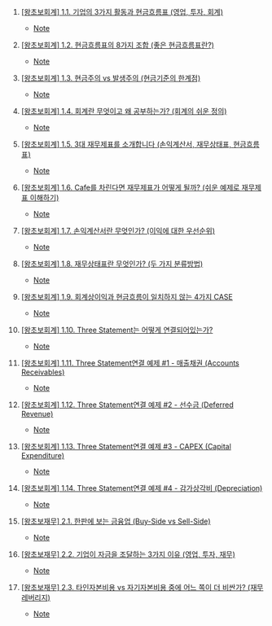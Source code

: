 1. [[왕초보회계] 1.1. 기업의 3가지 활동과 현금흐름표 (영업, 투자, 회계)](https://youtu.be/KQmBw4Wly_0)
    - [Note](./Note/1_1_기업의_3가지활동과_현금흐름표.md)

2. [[왕초보회계] 1.2. 현금흐름표의 8가지 조합 (좋은 현금흐름표란?)](https://youtu.be/0As_GMqc8FQ)
    - [Note](./Note/1_2_현금흐름표의_8가지조합.md)

3. [[왕초보회계] 1.3. 현금주의 vs 발생주의 (현금기준의 한계점)](https://youtu.be/cAiqEzL0Zb4)
    - [Note](./Note/1_3_현금주의_vs_발생주의.md)

4. [[왕초보회계] 1.4. 회계란 무엇이고 왜 공부하는가? (회계의 쉬운 정의)](https://youtu.be/uvy_Q67RW9g)
    - [Note](./Note/1_4_회계란_무엇이고_왜_공부하는가.md)

5. [[왕초보회계] 1.5. 3대 재무제표를 소개합니다 (손익계산서, 재무상태표, 현금흐름표)](https://youtu.be/d8sblWw46UE)
    - [Note](./Note/1_5_3대_재무제표_소개.md)

6. [[왕초보회계] 1.6. Cafe를 차린다면 재무제표가 어떻게 될까? (쉬운 예제로 재무제표 이해하기)](https://youtu.be/Y6nnXIVrwvc)
    - [Note](./Note/1_6_Cafe를_차린다면_재무제표가_어떻게_될까.md)

7. [[왕초보회계] 1.7. 손익계산서란 무엇인가? (이익에 대한 우선순위)](https://youtu.be/2QmbD_MMCOA)
    - [Note](./Note/1_7_손익계산서란_무엇인가.md)

8. [[왕초보회계] 1.8. 재무상태표란 무엇인가? (두 가지 분류방법)](https://youtu.be/2eeKLSt6MK4)
    - [Note](./Note/1_8_재무상태표란_무엇인가.md)

9. [[왕초보회계] 1.9. 회계상이익과 현금흐름이 일치하지 않는 4가지 CASE](https://youtu.be/RZcVjsj-F-o)
    - [Note](./Note/1_9_회계상이익과_현금흐름이_일치하지_않는_4가지_.md)

10. [[왕초보회계] 1.10. Three Statement는 어떻게 연결되어있는가?](https://youtu.be/wAznDJlVvCc)
    - [Note](./Note/1_10_Three_Statement는_어떻게_연결되어있는가.md)

11. [[왕초보회계] 1.11. Three Statement연결 예제 #1 - 매출채권 (Accounts Receivables)](https://youtu.be/Kp9tnnsZNls)
    - [Note](./Note/1_11_Three_Statement_연결_예제1.md)

12. [[왕초보회계] 1.12. Three Statement연결 예제 #2 - 선수금 (Deferred Revenue)](https://youtu.be/l0UyoIRyJGc)
    - [Note](./Note/1_12_Three_Statement_연결예제2_선수금.md)

13. [[왕초보회계] 1.13. Three Statement연결 예제 #3 - CAPEX (Capital Expenditure)](https://youtu.be/GkpMaqdvpXA)
    - [Note](./Note/1_13_Three_Statement_연결예제3_CAPEX.md)

14. [[왕초보회계] 1.14. Three Statement연결 예제 #4 - 감가상각비 (Depreciation)](https://youtu.be/5GK2ED1eSAY)
    - [Note](./Note/1_14_Three_Statement_연결예제4_감가상각비.md)

15. [[왕초보재무] 2.1. 한판에 보는 금융업 (Buy-Side vs Sell-Side)](https://youtu.be/Wews-sQhkSI)
    - [Note](./Note/2_1_한판에_보는_금융업.md)

16. [[왕초보재무] 2.2. 기업이 자금을 조달하는 3가지 이유 (영업, 투자, 재무)](https://youtu.be/DCOIAyM6if0)
    - [Note](./Note/2_2_기업이_자금을_조달하는_3가지_이유.md)

17. [[왕초보재무] 2.3. 타인자본비용 vs 자기자본비용 중에 어느 쪽이 더 비싼가? (재무레버리지)](https://youtu.be/NsFTaD2myM8)
    - [Note](./Note/2_3_타인자본비용_vs_자기자본비용.md)